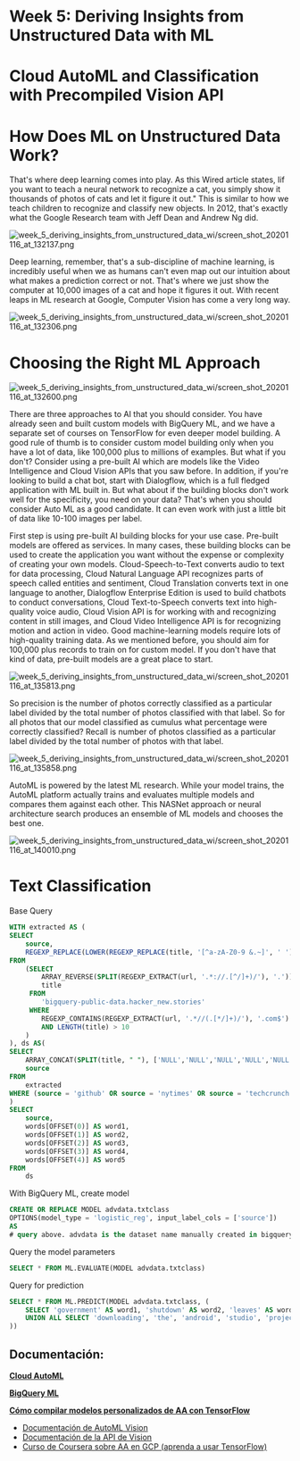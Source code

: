 # Week 5: Deriving Insights from Unstructured Data with ML


# Cloud AutoML and Classification with Precompiled Vision API

# How Does ML on Unstructured Data Work?

That's where deep learning comes into play. As this Wired article states, Iif you want to teach a neural network to recognize a cat, you simply show it thousands of photos of cats and let it figure it out." This is similar to how we teach children to recognize and classify new objects. In 2012, that's exactly what the Google Research team with Jeff Dean and Andrew Ng did.

![week_5_deriving_insights_from_unstructured_data_wi/screen_shot_20201116_at_132137.png](week_5_deriving_insights_from_unstructured_data_wi/screen_shot_20201116_at_132137.png)

Deep learning, remember, that's a sub-discipline of machine learning, is incredibly useful when we as humans can't even map out our intuition about what makes a prediction correct or not. That's where we just show the computer at 10,000 images of a cat and hope it figures it out. With recent leaps in ML research at Google, Computer Vision has come a very long way.

![week_5_deriving_insights_from_unstructured_data_wi/screen_shot_20201116_at_132306.png](week_5_deriving_insights_from_unstructured_data_wi/screen_shot_20201116_at_132306.png)

# Choosing the Right ML Approach

![week_5_deriving_insights_from_unstructured_data_wi/screen_shot_20201116_at_132600.png](week_5_deriving_insights_from_unstructured_data_wi/screen_shot_20201116_at_132600.png)

There are three approaches to AI that you should consider. You have already seen and built custom models with BigQuery ML, and we have a separate set of courses on TensorFlow for even deeper model building. A good rule of thumb is to consider custom model building only when you have a lot of data, like 100,000 plus to millions of examples. But what if you don't? Consider using a pre-built AI which are models like the Video Intelligence and Cloud Vision APIs that you saw before. In addition, if you're looking to build a chat bot, start with Dialogflow, which is a full fledged application with ML built in. But what about if the building blocks don't work well for the specificity, you need on your data? That's when you should consider Auto ML as a good candidate. It can even work with just a little bit of data like 10-100 images per label.

First step is using pre-built AI building blocks for your use case. Pre-built models are offered as services. In many cases, these building blocks can be used to create the application you want without the expense or complexity of creating your own models. Cloud-Speech-to-Text converts audio to text for data processing, Cloud Natural Language API recognizes parts of speech called entities and sentiment, Cloud Translation converts text in one language to another, Dialogflow Enterprise Edition is used to build chatbots to conduct conversations, Cloud Text-to-Speech converts text into high-quality voice audio, Cloud Vision API is for working with and recognizing content in still images, and Cloud Video Intelligence API is for recognizing motion and action in video. Good machine-learning models require lots of high-quality training data. As we mentioned before, you should aim for 100,000 plus records to train on for custom model. If you don't have that kind of data, pre-built models are a great place to start.

![week_5_deriving_insights_from_unstructured_data_wi/screen_shot_20201116_at_135813.png](week_5_deriving_insights_from_unstructured_data_wi/screen_shot_20201116_at_135813.png)

So precision is the number of photos correctly classified as a particular label divided by the total number of photos classified with that label. So for all photos that our model classified as cumulus what percentage were correctly classified? Recall is number of photos classified as a particular label divided by the total number of photos with that label.

![week_5_deriving_insights_from_unstructured_data_wi/screen_shot_20201116_at_135858.png](week_5_deriving_insights_from_unstructured_data_wi/screen_shot_20201116_at_135858.png)

AutoML is powered by the latest ML research. While your model trains, the AutoML platform actually trains and evaluates multiple models and compares them against each other. This NASNet approach or neural architecture search produces an ensemble of ML models and chooses the best one.

![week_5_deriving_insights_from_unstructured_data_wi/screen_shot_20201116_at_140010.png](week_5_deriving_insights_from_unstructured_data_wi/screen_shot_20201116_at_140010.png)

# Text Classification

Base Query

```sql
WITH extracted AS (
SELECT 
	source, 
	REGEXP_REPLACE(LOWER(REGEXP_REPLACE(title, '[^a-zA-Z0-9 &.~]', ' ')),"   ", " ") AS title 
FROM
	(SELECT
		ARRAY_REVERSE(SPLIT(REGEXP_EXTRACT(url, '.*://.[^/]+)/'), '.'))[OFFSET(1)] AS source,
		title
	 FROM
		'bigquery-public-data.hacker_new.stories'
	 WHERE
		REGEXP_CONTAINS(REGEXP_EXTRACT(url, '.*//(.[*/]+)/'), '.com$')
		AND LENGTH(title) > 10
	)
), ds AS(
SELECT 
	ARRAY_CONCAT(SPLIT(title, " "), ['NULL','NULL','NULL','NULL','NULL']) AS words,
	source
FROM 
	extracted
WHERE (source = 'github' OR source = 'nytimes' OR source = 'techcrunch')
)
SELECT
	source,
	words[OFFSET(0)] AS word1,
	words[OFFSET(1)] AS word2,
	words[OFFSET(2)] AS word3,
	words[OFFSET(3)] AS word4,
	words[OFFSET(4)] AS word5
FROM 
	ds
```

With BigQuery ML, create model

```sql
CREATE OR REPLACE MODEL advdata.txtclass
OPTIONS(model_type = 'logistic_reg', input_label_cols = ['source'])
AS
# query above. advdata is the dataset name manually created in bigquery
```

Query the model parameters

```sql
SELECT * FROM ML.EVALUATE(MODEL advdata.txtclass)
```

Query for prediction

```sql
SELECT * FROM ML.PREDICT(MODEL advdata.txtclass, (
	SELECT 'government' AS word1, 'shutdown' AS word2, 'leaves' AS word3, 'workers' AS word4, 'reeling' AS word5
	UNION ALL SELECT 'downloading', 'the', 'android', 'studio', 'project'
))
```

## **Documentación:**

**[Cloud AutoML](https://cloud.google.com/automl/?hl=es-419)**

**[BigQuery ML](https://cloud.google.com/bigquery/docs/bigqueryml-intro?hl=es-419)**

**[Cómo compilar modelos personalizados de AA con TensorFlow](https://www.tensorflow.org/tutorials/?hl=es-419)**

- [Documentación de AutoML Vision](https://cloud.google.com/vision/automl/docs/?hl=es-419)
- [Documentación de la API de Vision](https://cloud.google.com/vision/?hl=es-419#resources)
- [Curso de Coursera sobre AA en GCP (aprenda a usar TensorFlow)](https://www.coursera.org/specializations/machine-learning-tensorflow-gcp)
